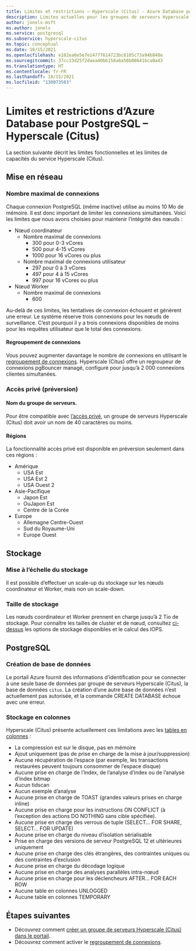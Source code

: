 ```yaml
---
title: Limites et restrictions – Hyperscale (Citus) - Azure Database pour PostgreSQL
description: Limites actuelles pour les groupes de serveurs Hyperscale (Citus)
author: jonels-msft
ms.author: jonels
ms.service: postgresql
ms.subservice: hyperscale-citus
ms.topic: conceptual
ms.date: 10/15/2021
ms.openlocfilehash: e182ea6e5e7e14777614723bc6105c73a94b848e
ms.sourcegitcommit: 37cc33d25f2daea40b6158a8a56b08641bca0a43
ms.translationtype: HT
ms.contentlocale: fr-FR
ms.lasthandoff: 10/15/2021
ms.locfileid: "130073503"
---
```

# <a name="azure-database-for-postgresql--hyperscale-citus-limits-and-limitations"></a>Limites et restrictions d’Azure Database pour PostgreSQL – Hyperscale (Citus)

La section suivante décrit les limites fonctionnelles et les limites de capacités du service Hyperscale (Citus).

## <a name="networking"></a>Mise en réseau

### <a name="maximum-connections"></a>Nombre maximal de connexions

Chaque connexion PostgreSQL (même inactive) utilise au moins 10 Mo de mémoire. Il est donc important de limiter les connexions simultanées. Voici les limites que nous avons choisies pour maintenir l’intégrité des nœuds :

* Nœud coordinateur
   * Nombre maximal de connexions
       * 300 pour 0-3 vCores
       * 500 pour 4-15 vCores
       * 1000 pour 16 vCores ou plus
   * Nombre maximal de connexions utilisateur
       * 297 pour 0 à 3 vCores
       * 497 pour 4 à 15 vCores
       * 997 pour 16 vCores ou plus
* Nœud Worker
   * Nombre maximal de connexions
       * 600

Au-delà de ces limites, les tentatives de connexion échouent et génèrent une erreur. Le système réserve trois connexions pour les nœuds de surveillance. C’est pourquoi il y a trois connexions disponibles de moins pour les requêtes utilisateur que le total des connexions.

#### <a name="connection-pooling"></a>Regroupement de connexions

Vous pouvez augmenter davantage le nombre de connexions en utilisant le [regroupement de connexions](concepts-hyperscale-connection-pool.md). Hyperscale (Citus) offre un regroupeur de connexions pgBouncer managé, configuré pour jusqu’à 2 000 connexions clientes simultanées.

### <a name="private-access-preview"></a>Accès privé (préversion)

#### <a name="server-group-name"></a>Nom du groupe de serveurs.

Pour être compatible avec [l’accès privé](concepts-hyperscale-private-access.md), un groupe de serveurs Hyperscale (Citus) doit avoir un nom de 40 caractères ou moins.

#### <a name="regions"></a>Régions

La fonctionnalité accès privé est disponible en préversion seulement dans ces régions :

* Amérique
    * USA Est
    * USA Est 2
    * USA Ouest 2
* Asie-Pacifique
    * Japon Est
    * OuJapon Est
    * Centre de la Corée
* Europe
    * Allemagne Centre-Ouest
    * Sud du Royaume-Uni
    * Europe Ouest

## <a name="storage"></a>Stockage

### <a name="storage-scaling"></a>Mise à l’échelle du stockage

Il est possible d’effectuer un scale-up du stockage sur les nœuds coordinateur et Worker, mais non un scale-down.

### <a name="storage-size"></a>Taille de stockage

Les nœuds coordinateur et Worker prennent en charge jusqu’à 2 Tio de stockage. Pour connaître les tailles de cluster et de nœud, consultez [ci-dessus](concepts-hyperscale-configuration-options.md#compute-and-storage) les options de stockage disponibles et le calcul des IOPS.

## <a name="postgresql"></a>PostgreSQL

### <a name="database-creation"></a>Création de base de données

Le portail Azure fournit des informations d’identification pour se connecter à une seule base de données par groupe de serveurs Hyperscale (Citus), la base de données `citus`. La création d’une autre base de données n’est actuellement pas autorisée, et la commande CREATE DATABASE échoue avec une erreur.

### <a name="columnar-storage"></a>Stockage en colonnes

Hyperscale (Citus) présente actuellement ces limitations avec les [tables en colonnes](concepts-hyperscale-columnar.md) :

* La compression est sur le disque, pas en mémoire
* Ajout uniquement (pas de prise en charge de la mise à jour/suppression)
* Aucune récupération de l’espace (par exemple, les transactions restaurées peuvent toujours consommer de l’espace disque)
* Aucune prise en charge de l’index, de l’analyse d’index ou de l’analyse d’index bitmap
* Aucun tidscan
* Aucun exemple d’analyse
* Aucune prise en charge de TOAST (grandes valeurs prises en charge inline)
* Aucune prise en charge pour les instructions ON CONFLICT (à l’exception des actions DO NOTHING sans cible spécifiée).
* Aucune prise en charge des verrous de tuple (SELECT... FOR SHARE, SELECT... FOR UPDATE)
* Aucune prise en charge du niveau d’isolation sérialisable
* Prise en charge des versions de serveur PostgreSQL 12 et ultérieures uniquement
* Aucune prise en charge des clés étrangères, des contraintes uniques ou des contraintes d’exclusion
* Aucune prise en charge du décodage logique
* Aucune prise en charge des analyses parallèles intra-nœud
* Aucune prise en charge pour les déclencheurs AFTER... FOR EACH ROW
* Aucune table en colonnes UNLOGGED
* Aucune table en colonnes TEMPORARY

## <a name="next-steps"></a>Étapes suivantes

* Découvrez comment [créer un groupe de serveurs Hyperscale (Citus) dans le portail](quickstart-create-hyperscale-portal.md).
* Découvrez comment activer le [regroupement de connexions](concepts-hyperscale-connection-pool.md).
